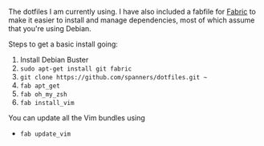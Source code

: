 The dotfiles I am currently using. I have also included a fabfile for [Fabric](http://www.fabfile.org/) to make it easier to install and manage dependencies, most of which assume that you're using Debian.

Steps to get a basic install going:

1. Install Debian Buster
1. `sudo apt-get install git fabric`
1. `git clone https://github.com/spanners/dotfiles.git ~`
1. `fab apt_get`
1. `fab oh_my_zsh`
1. `fab install_vim`

You can update all the Vim bundles using
* `fab update_vim`

